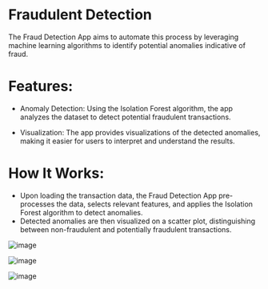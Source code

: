 # Fraudulent Detection

The Fraud Detection App aims to automate this process by leveraging machine learning algorithms to identify potential anomalies indicative of fraud.

# Features:
* Anomaly Detection: Using the Isolation Forest algorithm, the app analyzes the dataset to detect potential fraudulent transactions. 

* Visualization: The app provides visualizations of the detected anomalies, making it easier for users to interpret and understand the results.

# How It Works:

* Upon loading the transaction data, the Fraud Detection App pre-processes the data, selects relevant features, and applies the Isolation Forest algorithm to detect anomalies.
* Detected anomalies are then visualized on a scatter plot, distinguishing between non-fraudulent and potentially fraudulent transactions.

![image](https://github.com/kadambari68/Fraudulent-Detection/assets/112871361/a627c2fc-7707-41ff-8b34-8b2098f8a171)

![image](https://github.com/kadambari68/Fraudulent-Detection/assets/112871361/6714a377-e525-477a-8f08-9956f469b095)

![image](https://github.com/kadambari68/Fraudulent-Detection/assets/112871361/902343d7-b4fa-44b1-8a4e-e0430c00a9a6)


